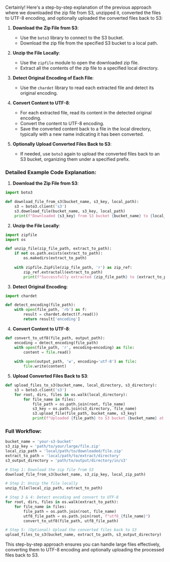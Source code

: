 Certainly! Here's a step-by-step explanation of the previous approach where we downloaded the zip file from S3, unzipped it, converted the files to UTF-8 encoding, and optionally uploaded the converted files back to S3:

1. **Download the Zip File from S3**:
   - Use the `boto3` library to connect to the S3 bucket.
   - Download the zip file from the specified S3 bucket to a local path.

2. **Unzip the File Locally**:
   - Use the `zipfile` module to open the downloaded zip file.
   - Extract all the contents of the zip file to a specified local directory.

3. **Detect Original Encoding of Each File**:
   - Use the `chardet` library to read each extracted file and detect its original encoding.

4. **Convert Content to UTF-8**:
   - For each extracted file, read its content in the detected original encoding.
   - Convert the content to UTF-8 encoding.
   - Save the converted content back to a file in the local directory, typically with a new name indicating it has been converted.

5. **Optionally Upload Converted Files Back to S3**:
   - If needed, use `boto3` again to upload the converted files back to an S3 bucket, organizing them under a specified prefix.

### Detailed Example Code Explanation:

1. **Download the Zip File from S3**:

```python
import boto3

def download_file_from_s3(bucket_name, s3_key, local_path):
    s3 = boto3.client('s3')
    s3.download_file(bucket_name, s3_key, local_path)
    print(f"Downloaded {s3_key} from S3 bucket {bucket_name} to {local_path}.")
```

2. **Unzip the File Locally**:

```python
import zipfile
import os

def unzip_file(zip_file_path, extract_to_path):
    if not os.path.exists(extract_to_path):
        os.makedirs(extract_to_path)
    
    with zipfile.ZipFile(zip_file_path, 'r') as zip_ref:
        zip_ref.extractall(extract_to_path)
        print(f"Successfully extracted {zip_file_path} to {extract_to_path}.")
```

3. **Detect Original Encoding**:

```python
import chardet

def detect_encoding(file_path):
    with open(file_path, 'rb') as f:
        result = chardet.detect(f.read())
        return result['encoding']
```

4. **Convert Content to UTF-8**:

```python
def convert_to_utf8(file_path, output_path):
    encoding = detect_encoding(file_path)
    with open(file_path, 'r', encoding=encoding) as file:
        content = file.read()
    
    with open(output_path, 'w', encoding='utf-8') as file:
        file.write(content)
```

5. **Upload Converted Files Back to S3**:

```python
def upload_files_to_s3(bucket_name, local_directory, s3_directory):
    s3 = boto3.client('s3')
    for root, dirs, files in os.walk(local_directory):
        for file_name in files:
            file_path = os.path.join(root, file_name)
            s3_key = os.path.join(s3_directory, file_name)
            s3.upload_file(file_path, bucket_name, s3_key)
            print(f"Uploaded {file_path} to S3 bucket {bucket_name} at {s3_key}.")
```

### Full Workflow:

```python
bucket_name = 'your-s3-bucket'
s3_zip_key = 'path/to/your/large/file.zip'
local_zip_path = 'local/path/to/downloaded/file.zip'
extract_to_path = 'local/path/to/extract/directory'
s3_output_directory = 'path/to/output/directory/in/s3'

# Step 1: Download the zip file from S3
download_file_from_s3(bucket_name, s3_zip_key, local_zip_path)

# Step 2: Unzip the file locally
unzip_file(local_zip_path, extract_to_path)

# Step 3 & 4: Detect encoding and convert to UTF-8
for root, dirs, files in os.walk(extract_to_path):
    for file_name in files:
        file_path = os.path.join(root, file_name)
        utf8_file_path = os.path.join(root, f"utf8_{file_name}")
        convert_to_utf8(file_path, utf8_file_path)

# Step 5: (Optional) Upload the converted files back to S3
upload_files_to_s3(bucket_name, extract_to_path, s3_output_directory)
```

This step-by-step approach ensures you can handle large files effectively, converting them to UTF-8 encoding and optionally uploading the processed files back to S3.
